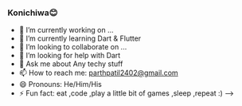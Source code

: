 ### Konichiwa😊
- 🔭 I’m currently working on ...
- 🌱 I’m currently learning Dart & Flutter
- 👯 I’m looking to collaborate on ...
- 🤔 I’m looking for help with Dart
- 💬 Ask me about Any techy stuff
- 📫 How to reach me: parthpatil2402@gmail.com
- 😄 Pronouns: He/Him/His
- ⚡ Fun fact: eat ,code ,play a little bit of games ,sleep ,repeat :)
-->
